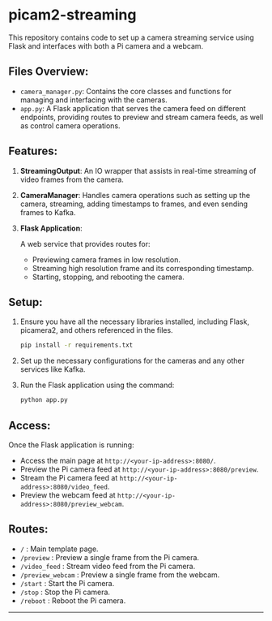 # picam2-streaming

This repository contains code to set up a camera streaming service using Flask and interfaces with both a Pi camera and a webcam.

## Files Overview:

- `camera_manager.py`: Contains the core classes and functions for managing and interfacing with the cameras.
- `app.py`: A Flask application that serves the camera feed on different endpoints, providing routes to preview and stream camera feeds, as well as control camera operations.

## Features:

1. **StreamingOutput**: An IO wrapper that assists in real-time streaming of video frames from the camera.

2. **CameraManager**: Handles camera operations such as setting up the camera, streaming, adding timestamps to frames, and even sending frames to Kafka.

3. **Flask Application**:

   A web service that provides routes for:

   - Previewing camera frames in low resolution.
   - Streaming high resolution frame and its corresponding timestamp.
   - Starting, stopping, and rebooting the camera.

## Setup:

1. Ensure you have all the necessary libraries installed, including Flask, picamera2, and others referenced in the files.
   ```sh
   pip install -r requirements.txt
   ```


2. Set up the necessary configurations for the cameras and any other services like Kafka.

3. Run the Flask application using the command:

   ```sh
   python app.py
   ```

## Access:

Once the Flask application is running:

- Access the main page at `http://<your-ip-address>:8080/`.
- Preview the Pi camera feed at `http://<your-ip-address>:8080/preview`.
- Stream the Pi camera feed at `http://<your-ip-address>:8080/video_feed`.
- Preview the webcam feed at `http://<your-ip-address>:8080/preview_webcam`.

## Routes:

- `/` : Main template page.
- `/preview` : Preview a single frame from the Pi camera.
- `/video_feed` : Stream video feed from the Pi camera.
- `/preview_webcam` : Preview a single frame from the webcam.
- `/start` : Start the Pi camera.
- `/stop` : Stop the Pi camera.
- `/reboot` : Reboot the Pi camera.

------

